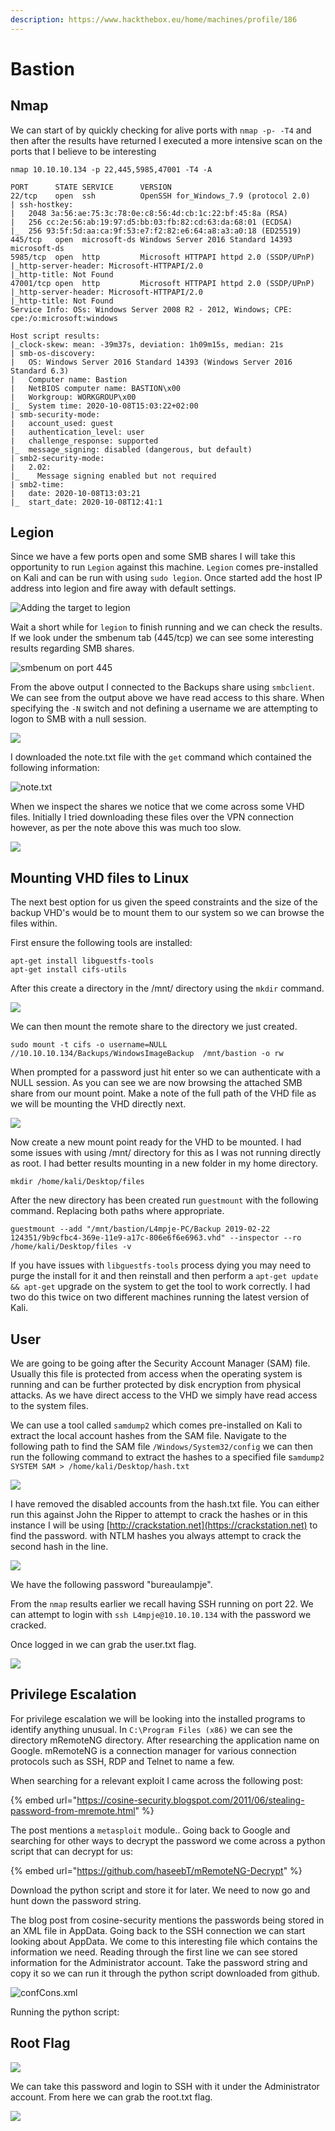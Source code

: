 ```yaml
---
description: https://www.hackthebox.eu/home/machines/profile/186
---
```


# Bastion

## Nmap

We can start of by quickly checking for alive ports with `nmap -p- -T4` and then after the results have returned I executed a more intensive scan on the ports that I believe to be interesting

```
nmap 10.10.10.134 -p 22,445,5985,47001 -T4 -A

PORT      STATE SERVICE      VERSION
22/tcp    open  ssh          OpenSSH for_Windows_7.9 (protocol 2.0)
| ssh-hostkey: 
|   2048 3a:56:ae:75:3c:78:0e:c8:56:4d:cb:1c:22:bf:45:8a (RSA)
|   256 cc:2e:56:ab:19:97:d5:bb:03:fb:82:cd:63:da:68:01 (ECDSA)
|_  256 93:5f:5d:aa:ca:9f:53:e7:f2:82:e6:64:a8:a3:a0:18 (ED25519)
445/tcp   open  microsoft-ds Windows Server 2016 Standard 14393 microsoft-ds
5985/tcp  open  http         Microsoft HTTPAPI httpd 2.0 (SSDP/UPnP)
|_http-server-header: Microsoft-HTTPAPI/2.0
|_http-title: Not Found
47001/tcp open  http         Microsoft HTTPAPI httpd 2.0 (SSDP/UPnP)
|_http-server-header: Microsoft-HTTPAPI/2.0
|_http-title: Not Found
Service Info: OSs: Windows Server 2008 R2 - 2012, Windows; CPE: cpe:/o:microsoft:windows
                                                                                                                                                                                                                                           
Host script results:                                                                                                                                                                                                                       
|_clock-skew: mean: -39m37s, deviation: 1h09m15s, median: 21s                                                                                                                                                                              
| smb-os-discovery:                                                                                                                                                                                                                        
|   OS: Windows Server 2016 Standard 14393 (Windows Server 2016 Standard 6.3)                                                                                                                                                              
|   Computer name: Bastion                                                                                                                                                                                                                 
|   NetBIOS computer name: BASTION\x00                                                                                                                                                                                                     
|   Workgroup: WORKGROUP\x00                                                                                                                                                                                                               
|_  System time: 2020-10-08T15:03:22+02:00                                                                                                                                                                                                 
| smb-security-mode:                                                                                                                                                                                                                       
|   account_used: guest                                                                                                                                                                                                                    
|   authentication_level: user                                                                                                                                                                                                             
|   challenge_response: supported                                                                                                                                                                                                          
|_  message_signing: disabled (dangerous, but default)                                                                                                                                                                                     
| smb2-security-mode:                                                                                                                                                                                                                      
|   2.02:                                                                                                                                                                                                                                  
|_    Message signing enabled but not required                                                                                                                                                                                             
| smb2-time:                                                                                                                                                                                                                               
|   date: 2020-10-08T13:03:21                                                                                                                                                                                                              
|_  start_date: 2020-10-08T12:41:1
```

## Legion

Since we have a few ports open and some SMB shares I will take this opportunity to run `Legion` against this machine. `Legion` comes pre-installed on Kali and can be run with using `sudo legion`. Once started add the host IP address into legion and fire away with default settings.

![Adding the target to legion](<../../../.gitbook/assets/image (217).png>)

Wait a short while for `legion` to finish running and we can check the results. If we look under the smbenum tab (445/tcp) we can see some interesting results regarding SMB shares.

![smbenum on port 445](<../../../.gitbook/assets/image (218) (1).png>)

From the above output I connected to the Backups share using `smbclient`. We can see from the output above we have read access to this share. When specifying the `-N` switch and not defining a username we are attempting to logon to SMB with a null session.

![](<../../../.gitbook/assets/image (219) (1).png>)

I downloaded the note.txt file with the `get` command which contained the following information:

![note.txt](<../../../.gitbook/assets/image (220) (1).png>)

When we inspect the shares we notice that we come across some VHD files. Initially I tried downloading these files over the VPN connection however, as per the note above this was much too slow.

![](<../../../.gitbook/assets/image (221).png>)

## Mounting VHD files to Linux

The next best option for us given the speed constraints and the size of the backup VHD's would be to mount them to our system so we can browse the files within.

First ensure the following tools are installed:

```
apt-get install libguestfs-tools
apt-get install cifs-utils
```

After this create a directory in the /mnt/ directory using the `mkdir` command.

![](<../../../.gitbook/assets/image (223) (1).png>)

We can then mount the remote share to the directory we just created.

```
sudo mount -t cifs -o username=NULL //10.10.10.134/Backups/WindowsImageBackup  /mnt/bastion -o rw
```

When prompted for a password just hit enter so we can authenticate with a NULL session. As you can see we are now browsing the attached SMB share from our mount point. Make a note of the full path of the VHD file as we will be mounting the VHD directly next.

![](<../../../.gitbook/assets/image (224) (1).png>)

Now create a new mount point ready for the VHD to be mounted. I had some issues with using /mnt/ directory for this as I was not running directly as root. I had better results mounting in a new folder in my home directory.

```
mkdir /home/kali/Desktop/files
```

After the new directory has been created run `guestmount` with the following command. Replacing both paths where appropriate.

```
guestmount --add "/mnt/bastion/L4mpje-PC/Backup 2019-02-22 124351/9b9cfbc4-369e-11e9-a17c-806e6f6e6963.vhd" --inspector --ro /home/kali/Desktop/files -v
```

If you have issues with `libguestfs-tools` process dying you may need to purge the install for it and then reinstall and then perform a `apt-get update && apt-get` upgrade on the system to get the tool to work correctly. I had two do this twice on two different machines running the latest version of Kali.

## User

We are going to be going after the Security Account Manager (SAM) file. Usually this file is protected from access when the operating system is running and can be further protected by disk encryption from physical attacks. As we have direct access to the VHD we simply have read access to the system files.

We can use a tool called `samdump2` which comes pre-installed on Kali to extract the local account hashes from the SAM file. Navigate to the following path to find the SAM file `/Windows/System32/config` we can then run the following command to extract the hashes to a specified file s`amdump2 SYSTEM SAM > /home/kali/Desktop/hash.txt`

![](<../../../.gitbook/assets/image (227) (1).png>)

I have removed the disabled accounts from the hash.txt file. You can either run this against John the Ripper to attempt to crack the hashes or in this instance I will be using [http://crackstation.net](https://crackstation.net) to find the password. with NTLM hashes you always attempt to crack the second hash in the line.

![](<../../../.gitbook/assets/image (228) (1).png>)

We have the following password "bureaulampje".

From the `nmap` results earlier we recall having SSH running on port 22. We can attempt to login with `ssh L4mpje@10.10.10.134` with the password we cracked.

Once logged in we can grab the user.txt flag.

![](<../../../.gitbook/assets/image (229).png>)

## Privilege Escalation

For privilege escalation we will be looking into the installed programs to identify anything unusual. In `C:\Program Files (x86)` we can see the directory mRemoteNG directory. After researching the application name on Google. mRemoteNG is a connection manager for various connection protocols such as SSH, RDP and Telnet to name a few.

When searching for a relevant exploit I came across the following post:

{% embed url="https://cosine-security.blogspot.com/2011/06/stealing-password-from-mremote.html" %}

The post mentions a `metasploit` module.. Going back to Google and searching for other ways to decrypt the password we come across a python script that can decrypt for us:

{% embed url="https://github.com/haseebT/mRemoteNG-Decrypt" %}

Download the python script and store it for later. We need to now go and hunt down the password string.

The blog post from cosine-security mentions the passwords being stored in an XML file in AppData. Going back to the SSH connection we can start looking about AppData. We come to this interesting file which contains the information we need. Reading through the first line we can see stored information for the Administrator account. Take the password string and copy it so we can run it through the python script downloaded from github.

![confCons.xml](<../../../.gitbook/assets/image (231) (1).png>)

Running the python script:

## Root Flag

![](<../../../.gitbook/assets/image (232) (1).png>)

We can take this password and login to SSH with it under the Administrator account. From here we can grab the root.txt flag.

![](<../../../.gitbook/assets/image (233).png>)
